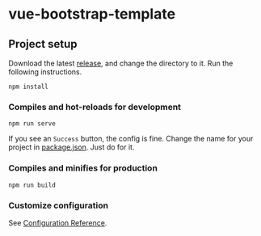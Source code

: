 # vue-bootstrap-template

## Project setup
Download the latest [release](https://github.com/awxiaoxian2020/vue-bootstrap-template/releases), and change the directory to it. Run the following instructions.
```
npm install
```

### Compiles and hot-reloads for development
```
npm run serve
```
If you see an `Success` button, the config is fine. Change the name for your project in [package.json](https://github.com/awxiaoxian2020/vue-bootstrap-template/blob/master/package.json). Just do for it.

### Compiles and minifies for production
```
npm run build
```

### Customize configuration
See [Configuration Reference](https://cli.vuejs.org/config/).
